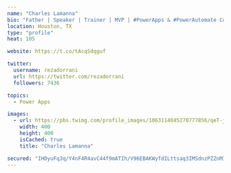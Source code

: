 ```yaml
---
name: "Charles Lamanna"
bio: "Father | Speaker | Trainer | MVP | #PowerApps & #PowerAutomate Community Super User | YouTuber Right-pointing triangle http://youtube.com/c/rezadorrani | Learn - Share - Clockwise rightwards and leftwards open circle arrows"
location: Houston, TX
type: "profile"
heat: 105

website: https://t.co/tAcqSdqguf

twitter:
  username: rezadorrani
  url: https://twitter.com/rezadorrani
  followers: 7436

topics:
  - Power Apps

images:
  - url: https://pbs.twimg.com/profile_images/1063114045270777856/qeT-jpWr_400x400.jpg
    width: 400
    height: 400
    isCached: true
    title: "Charles Lamanna"

secured: "IHDyuFq3q/Y4nF4R4avC44f9mATIh/V96EBAKWyfdILttsaq3IMSdnzPZZnMI49Ey224nXKedKo3nFoO9UeNxa57Uff0qiLY1qKos8d1Eqj8OzY5OPGeppHNFoE/RgAUMJP99OQDYta/gN3Ly8WdKd4Z4xMLFFKi8TASNVD6yjXW28gL9RZLFv/hV1ggr2Po9uNjUaaP7CEmMHJCWyzy6Q+S7MT/kwCK8zvH3561VwD7FkAZbhJBrMHSiyB9NIpiLBamQSDXVKyyofX4DrdqWf0s26H+gLiuIGsS8LMnFyAkkfRcyXkMMDzQvhrGopgIMEh+Frm3pwlWtlxwPWqhix4mh2jqiCnqUO4cExtx/M707aTDk9Dwm1tX9STrIcrSj2UHoo5mvLDM/Lioeo+bZVYgJbUmdExVgH74q9df/y8=;cbPZNSqgOEYJ8iQHwsXG1g=="
---
```


